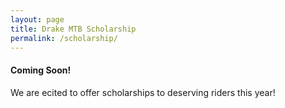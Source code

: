 ```yaml
---
layout: page
title: Drake MTB Scholarship
permalink: /scholarship/
---
```


#### Coming Soon!

We are ecited to offer scholarships to deserving riders this year!